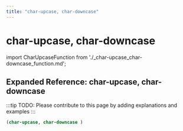```yaml
---
title: "char-upcase, char-downcase"
---
```


# char-upcase, char-downcase

import CharUpcaseFunction from './_char-upcase_char-downcase_function.md';

<CharUpcaseFunction />

## Expanded Reference: char-upcase, char-downcase

:::tip
TODO: Please contribute to this page by adding explanations and examples
:::

```lisp
(char-upcase, char-downcase )
```
